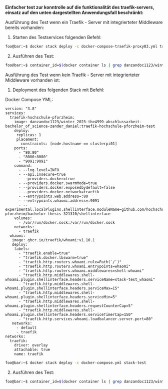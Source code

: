 **Einfacher test zur konntrolle auf die funktionalität des traefik-servers, einsatz auf den unten dargestellten Anwendungsfall beschränkt:**


Ausführung des Test wenn ein Traefik - Server mit integrierteter Middleware bereits vorhanden:

1. Starten des Testservices folgenden Befehl:

```bash
foo@bar:~$ docker stack deploy -c docker-compose-traefik-proxy03.yml traefik-proxy03
```
2. Ausführen des Test:

```bash
foo@bar:~$ container_id=$(docker container ls | grep danzandoc1123/winter_2023-the4999-abschlussarbeit-bachelor_of_science-zander_daniel:traefik-hochschule-pforzheim-produktiv | awk '{print $1}' ); docker exec -it $container_id sh ./test.sh
```
Ausführung des Test wenn kein Traefik - Server mit integrierteter Middleware vorhanden ist:
1. Deployment des folgenden Stack mit Befehl:

Docker Compose YML:
```YML
version: "3.8"
services:
  traefik-hochschule-pforzheim:
    image: danzandoc1123/winter_2023-the4999-abschlussarbeit-bachelor_of_science-zander_daniel:traefik-hochschule-pforzheim-test
    deploy:
     replicas: 1
     placement:
       constraints: [node.hostname == clusterpi01] 
    ports:
      - "80:80"
      - "8080:8080"
      - "9091:9091"
    command:
      - --log.level=INFO
      - --api.insecure=true
      - --providers.docker=true
      - --providers.docker.swarmMode=true
      - --providers.docker.exposedbydefault=false
      - --providers.docker.network=traefik
      - --entrypoints.web.address=:80
      - --entrypoints.whaomi.address=:9091
      - --experimental.localPlugins.shellinterface.moduleName=github.com/hochschule-pforzheim/bachelor-thesis-321310/shellinterface
    volumes:
      - /var/run/docker.sock:/var/run/docker.sock
    networks:
      - traefik
  whaomi:
   image: ghcr.io/traefik/whoami:v1.10.1
   deploy:
    labels:
      - "traefik.enable=true"
      - "traefik.docker.lbswarm=true"
      - "traefik.http.routers.whoami.rule=Path(`/`)"
      - "traefik.http.routers.whoami.entrypoints=whaomi"
      - "traefik.http.routers.whoami.middlewares=shell-whoami"
      - "traefik.http.middlewares.shell-whoami.plugin.shellinterface.headers.serviceName=stack-test_whaomi"
      - "traefik.http.middlewares.shell-whoami.plugin.shellinterface.headers.serviceMax=15"
      - "traefik.http.middlewares.shell-whoami.plugin.shellinterface.headers.serviceMin=5"
      - "traefik.http.middlewares.shell-whoami.plugin.shellinterface.headers.requestCounterCap=5"
      - "traefik.http.middlewares.shell-whoami.plugin.shellinterface.headers.serviceTimerCap=150"
      - "traefik.http.services.whoami.loadbalancer.server.port=80"
   networks:
     - default
     - traefik
networks:
  traefik:
    driver: overlay
    attachable: true
    name: traefik
```

```bash
foo@bar:~$ docker stack deploy -c docker-compose.yml stack-test
```
2. Ausführen des Test:
```bash
foo@bar:~$ container_id=$(docker container ls | grep danzandoc1123/winter_2023-the4999-abschlussarbeit-bachelor_of_science-zander_daniel:traefik-hochschule-pforzheim-test | awk '{print $1}' ); docker exec -it $container_id sh ./test.sh
```

